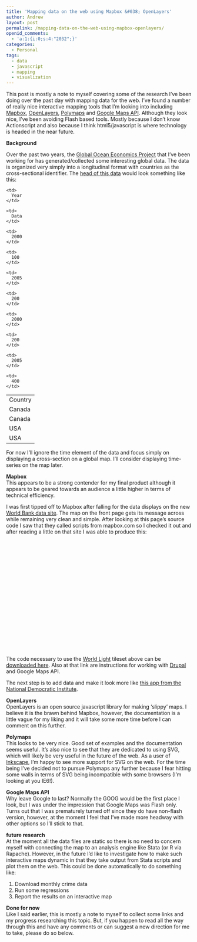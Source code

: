 ```yaml
---
title: 'Mapping data on the web using Mapbox &#038; OpenLayers'
author: Andrew
layout: post
permalink: /mapping-data-on-the-web-using-mapbox-openlayers/
openid_comments:
  - 'a:1:{i:0;s:4:"2032";}'
categories:
  - Personal
tags:
  - data
  - javascript
  - mapping
  - visualization
---
```

  




This post is mostly a note to myself covering some of the research I&#8217;ve been doing over the past day with mapping data for the web. I&#8217;ve found a number of really nice interactive mapping tools that I&#8217;m looking into including [Mapbox][1], [OpenLayers][2], [Polymaps][3] and [Google Maps API][4]. Although they look nice, I&#8217;ve been avoiding Flash based tools. Mostly because I don&#8217;t know Actionscript and also because I think html5/javascript is where technology is headed in the near future.

**Background**

Over the past two years, the [Global Ocean Economics Project][5] that I&#8217;ve been working for has generated/collected some interesting global data. The data is organized very simply into a longitudinal format with countries as the cross-sectional identifier. The [head of this data][6] would look something like this:

<table>
  <tr>
    <td>
      Country
    </td>
    
    <td>
      Year
    </td>
    
    <td>
      Data
    </td>
  </tr>
  
  <tr>
    <td>
      Canada
    </td>
    
    <td>
      2000
    </td>
    
    <td>
      100
    </td>
  </tr>
  
  <tr>
    <td>
      Canada
    </td>
    
    <td>
      2005
    </td>
    
    <td>
      200
    </td>
  </tr>
  
  <tr>
    <td>
      USA
    </td>
    
    <td>
      2000
    </td>
    
    <td>
      200
    </td>
  </tr>
  
  <tr>
    <td>
      USA
    </td>
    
    <td>
      2005
    </td>
    
    <td>
      400
    </td>
  </tr>
</table>

For now I&#8217;ll ignore the time element of the data and focus simply on displaying a cross-section on a global map. I&#8217;ll consider displaying time-series on the map later.

**Mapbox**  
This appears to be a strong contender for my final product although it appears to be geared towards an audience a little higher in terms of technical efficiency.

I was first tipped off to Mapbox after falling for the data displays on the new [World Bank data site][7]. The map on the front page gets its message across while remaining very clean and simple. After looking at this page&#8217;s source code I saw that they called scripts from mapbox.com so I checked it out and after reading a little on that site I was able to produce this:

<div id="map" style="width: 500px; height: 300px">
</div>

The code necessary to use the [World Light][8] tileset above can be [downloaded here][9]. Also at that link are instructions for working with [Drupal][10] and Google Maps API.

The next step is to add data and make it look more like [this app from the National Democratic Institute][11].

**OpenLayers**  
OpenLayers is an open source javascript library for making &#8216;slippy&#8217; maps. I believe it is the brawn behind Mapbox, however, the documentation is a little vague for my liking and it will take some more time before I can comment on this further.

**Polymaps**  
This looks to be very nice. Good set of examples and the documentation seems useful. It&#8217;s also nice to see that they are dedicated to using SVG, which will likely be very useful in the future of the web. As a user of [Inkscape][12], I&#8217;m happy to see more support for SVG on the web. For the time being I&#8217;ve decided not to pursue Polymaps any further because I fear hitting some walls in terms of SVG being incompatible with some browsers (I&#8217;m looking at you IE6!).

**Google Maps API**  
Why leave Google to last? Normally the GOOG would be the first place I look, but I was under the impression that Google Maps was Flash only. Turns out that I was prematurely turned off since they do have non-flash version, however, at the moment I feel that I&#8217;ve made more headway with other options so I&#8217;ll stick to that.

**future research**  
At the moment all the data files are static so there is no need to concern myself with connecting the map to an analysis engine like Stata (or R via Rapache). However, in the future I&#8217;d like to investigate how to make such interactive maps dynamic in that they take output from Stata scripts and plot them on the web. This could be done automatically to do something like:

  1. Download monthly crime data
  2. Run some regressions
  3. Report the results on an interactive map

**Done for now**  
Like I said earlier, this is mostly a note to myself to collect some links and my progress researching this topic. But, if you happen to read all the way through this and have any comments or can suggest a new direction for me to take, please do so below.

 [1]: http://mapbox.com/
 [2]: http://openlayers.org/
 [3]: http://polymaps.org/
 [4]: http://code.google.com/apis/maps/index.html
 [5]: http://feru.org/goep/
 [6]: http://codeandculture.wordpress.com/2010/08/25/heads-or-tails-of-your-dta/
 [7]: http://data.worldbank.org
 [8]: http://mapbox.com/tileset/world-light
 [9]: http://mapbox.com/documentation/adding-tiles-your-site
 [10]: http://www.drupal.org
 [11]: http://afghanistanelectiondata.org/data
 [12]: http://www.inkscape.org/